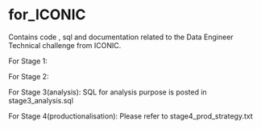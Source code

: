 # for_ICONIC

Contains code , sql and documentation related to the Data Engineer Technical challenge from ICONIC.

For Stage 1: 

For Stage 2:

For Stage 3(analysis): SQL for analysis purpose is posted in stage3_analysis.sql

For Stage 4(productionalisation): Please refer to stage4_prod_strategy.txt
